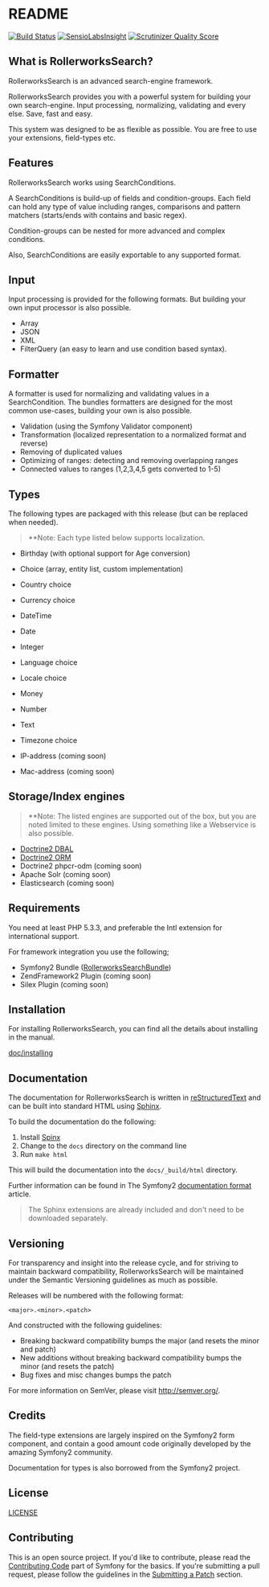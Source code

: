 README
======

[![Build Status](https://secure.travis-ci.org/rollerworks/RollerworksSearch.png?branch=master)](http://travis-ci.org/rollerworks/RollerworksSearch)
[![SensioLabsInsight](https://insight.sensiolabs.com/projects/92caf31d-dae6-49dd-9526-440d859daa31/mini.png)](https://insight.sensiolabs.com/projects/92caf31d-dae6-49dd-9526-440d859daa31)
[![Scrutinizer Quality Score](https://scrutinizer-ci.com/g/rollerworks/RollerworksSearch/badges/quality-score.png?s=5eebfd1ff3695ab59d59406702978a0ddf29df21)](https://scrutinizer-ci.com/g/rollerworks/RollerworksSearch/)

What is RollerworksSearch?
---------------------------

RollerworksSearch is an advanced search-engine framework.

RollerworksSearch provides you with a powerful system for building your own search-engine.
Input processing, normalizing, validating and every else. Save, fast and easy.

This system was designed to be as flexible as possible.
You are free to use your extensions, field-types etc.

Features
--------

RollerworksSearch works using SearchConditions.

A SearchConditions is build-up of fields and condition-groups.
Each field can hold any type of value including ranges, comparisons
and pattern matchers (starts/ends with contains and basic regex).

Condition-groups can be nested for more advanced and complex conditions.

Also, SearchConditions are easily exportable to any supported format.

## Input

Input processing is provided for the following formats.
But building your own input processor is also possible.

* Array
* JSON
* XML
* FilterQuery (an easy to learn and use condition based syntax).

## Formatter

A formatter is used for normalizing and validating values in a SearchCondition.
The bundles formatters are designed for the most common use-cases,
building your own is also possible.

* Validation (using the Symfony Validator component)
* Transformation (localized representation to a normalized format and reverse)
* Removing of duplicated values
* Optimizing of ranges: detecting and removing overlapping ranges
* Connected values to ranges (1,2,3,4,5 gets converted to 1-5)

## Types

The following types are packaged with this release (but can be replaced when needed).

> **Note: Each type listed below supports localization.

* Birthday (with optional support for Age conversion)
* Choice (array, entity list, custom implementation)
* Country choice
* Currency choice
* DateTime
* Date
* Integer
* Language choice
* Locale choice
* Money
* Number
* Text
* Timezone choice

* IP-address (coming soon)
* Mac-address (coming soon)

## Storage/Index engines

> **Note: The listed engines are supported out of the box, but you are noted limited
> to these engines. Using something like a Webservice is also possible.

* [Doctrine2 DBAL](https://github.com/rollerworks/rollerworks-search-doctrine-dbal)
* [Doctrine2 ORM](https://github.com/rollerworks/rollerworks-search-doctrine-orm)
* Doctrine2 phpcr-odm (coming soon)
* Apache Solr (coming soon)
* Elasticsearch (coming soon)

Requirements
------------

You need at least PHP 5.3.3, and preferable the Intl extension
for international support.

For framework integration you use the following;

* Symfony2 Bundle ([RollerworksSearchBundle](https://github.com/rollerworks/RollerworksSearchBundle))
* ZendFramework2 Plugin (coming soon)
* Silex Plugin (coming soon)

Installation
------------

For installing RollerworksSearch, you can find all the details about installing in the manual.

[doc/installing](doc/installing.rst)

Documentation
-------------

The documentation for RollerworksSearch is written in [reStructuredText][3] and can be built
into standard HTML using [Sphinx][4].

To build the documentation do the following:

1. Install [Spinx][4]
2. Change to the `docs` directory on the command line
3. Run `make html`

This will build the documentation into the `docs/_build/html` directory.

Further information can be found in The Symfony2 [documentation format][5] article.

> The Sphinx extensions are already included and don't need to be downloaded separately.

Versioning
----------

For transparency and insight into the release cycle, and for striving to maintain backward compatibility,
RollerworksSearch will be maintained under the Semantic Versioning guidelines as much as possible.

Releases will be numbered with the following format:

`<major>.<minor>.<patch>`

And constructed with the following guidelines:

* Breaking backward compatibility bumps the major (and resets the minor and patch)
* New additions without breaking backward compatibility bumps the minor (and resets the patch)
* Bug fixes and misc changes bumps the patch

For more information on SemVer, please visit <http://semver.org/>.

Credits
-------

The field-type extensions are largely inspired on the Symfony2 form
component, and contain a good amount code originally developed by the amazing
Symfony2 community.

Documentation for types is also borrowed from the Symfony2 project.

License
-------

[LICENSE](LICENSE)

Contributing
------------

This is an open source project. If you'd like to contribute,
please read the [Contributing Code][1] part of Symfony for the basics. If you're submitting
a pull request, please follow the guidelines in the [Submitting a Patch][2] section.

[1]: http://symfony.com/doc/current/contributing/code/index.html
[2]: http://symfony.com/doc/current/contributing/code/patches.html#check-list
[3]: http://docutils.sourceforge.net/rst.html
[4]: http://sphinx-doc.org/
[5]: http://symfony.com/doc/current/contributing/documentation/format.html
